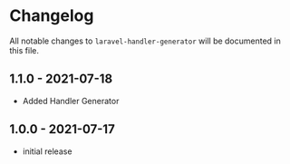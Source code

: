 # Changelog

All notable changes to `laravel-handler-generator` will be documented in this file.

## 1.1.0 - 2021-07-18

- Added Handler Generator 

## 1.0.0 - 2021-07-17

- initial release
